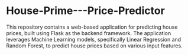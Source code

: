 # House-Prime---Price-Predictor
This repository contains a web-based application for predicting house prices, built using Flask as the backend framework. The application leverages Machine Learning models, specifically Linear Regression and Random Forest, to predict house prices based on various input features.
